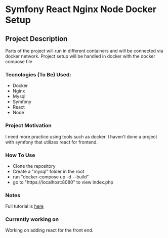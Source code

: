 # Symfony React Nginx Node Docker Setup

## Project Description
Parts of the project will run in different containers and will be connected via docker network. 
Project setup will be handled in docker with the docker compose file

### Tecnologies (To Be) Used:
*   Docker
*   Nginx
*   Mysql
*   Symfony
*   React
*   Node

### Project Motivation
I need more practice using tools such as docker. I haven't done a project with symfony that utilizes react for frontend.

### How To Use
*   Clone the repository
*   Create a "mysql" folder in the root
*   run "docker-compose up -d --build" 
*   go to "https://localhost:8080" to view index.php

### Notes
Full tutorial is [here](https://www.youtube.com/watch?v=ITOnpzkzlYM&list=PLaxcKCJLJmbDOT25foBK1uvL9-XHAoE1b&index=47&t=974s)

### Currently working on
Working on adding react for the front end.
